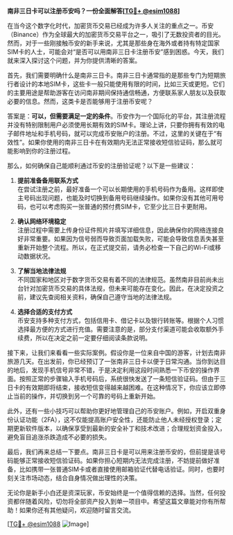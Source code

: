 **南非三日卡可以注册币安吗？一份全面解答[[TG💪+ @esim1088](https://t.me/s/esim1088)]**

在当今这个数字化时代，加密货币交易已经成为许多人关注的重点之一。币安（Binance）作为全球最大的加密货币交易平台之一，吸引了无数投资者的目光。然而，对于一些刚接触币安的新手来说，尤其是那些身在海外或者持有特定国家SIM卡的人士，可能会对“是否可以用南非三日卡注册币安”感到困惑。今天，我们就来深入探讨这个问题，并为你提供清晰的答案。

首先，我们需要明确什么是南非三日卡。南非三日卡通常指的是那些专门为短期旅行者设计的本地SIM卡，这些卡一般只能使用有限的时间，比如三天或更短。它们的主要用途是帮助游客在访问南非期间保持通信畅通，方便联系家人朋友以及获取必要的信息。然而，这类卡是否能够用于注册币安呢？

答案是：**可以，但需要满足一定的条件**。币安作为一个国际化的平台，其注册流程并没有特别限制用户必须使用长期有效的SIM卡。理论上讲，只要你拥有有效的电子邮件地址和手机号码，就可以完成币安账户的注册。不过，这里的关键在于“有效性”。如果你使用的南非三日卡在有效期内无法正常接收短信验证码，那么就可能影响到你的注册过程。

那么，如何确保自己能顺利通过币安的注册验证呢？以下是一些建议：

1. **提前准备备用联系方式**  
   在尝试注册之前，最好准备一个可以长期使用的手机号码作为备用。这样即使主号码出现问题，也能及时切换到备用号码继续操作。如果你没有其他可用号码，也可以考虑购买一张普通的预付费SIM卡，它至少比三日卡更耐用。

2. **确认网络环境稳定**  
   注册过程中需要上传身份证件照片并填写详细信息，因此确保你的网络连接良好非常重要。如果因为信号弱而导致页面加载失败，可能会导致信息丢失甚至重新开始整个流程。所以，在正式提交前，请务必检查一下自己的Wi-Fi或移动数据状况。

3. **了解当地法律法规**  
   不同国家和地区对于数字货币交易有着不同的法律规范。虽然南非目前尚未出台针对加密货币交易的具体法规，但未来可能存在变化。因此，在决定投资之前，建议先查阅相关资料，确保自己遵守当地的法律法规。

4. **选择合适的支付方式**  
   币安支持多种支付方式，包括信用卡、借记卡以及银行转账等。根据个人习惯选择最方便的方式进行充值。需要注意的是，部分支付渠道可能会收取额外手续费，所以在决定之前一定要仔细阅读条款说明。

接下来，让我们来看看一些实际案例。假设你是一位来自中国的游客，计划去南非旅游几天。在出发前，你已经预订了一张南非三日卡以便于日常沟通。当你到达目的地后，发现手机信号非常不错，于是决定利用这段时间熟悉一下币安的操作界面。按照正常的步骤输入手机号码后，系统很快发送了一条短信验证码。但由于三日卡的有效期即将结束，接收短信变得越来越困难。在这种情况下，你应该立即停止当前的操作，并切换到另一个可靠的号码上重新开始。

此外，还有一些小技巧可以帮助你更好地管理自己的币安账户。例如，开启双重身份认证功能（2FA），这不仅能提高账户安全性，还能防止他人未经授权登录；定期更新软件版本，以确保享受到最新的安全补丁和技术改进；合理规划资金投入，避免盲目追涨杀跌造成不必要的损失。

最后，我们再来总结一下要点。南非三日卡是可以用来注册币安的，但前提是该号码能够正常接收短信验证码。如果你担心短期内无法完成注册，不妨提前做好准备，比如携带一张普通SIM卡或者直接使用邮箱验证代替电话验证。同时，也要时刻关注市场动态，结合自身情况做出理性的决策。

无论你是新手小白还是资深玩家，币安始终是一个值得信赖的选择。当然，任何投资都伴随着风险，切勿将全部资产投入到单一项目中。希望这篇文章能对你有所帮助！如果你还有其他疑问，欢迎随时留言交流。

[[TG💪+ @esim1088](https://t.me/s/esim1088) ![Image](https://i.postimg.cc/4NQfJmqS/Snipaste-2025-05-13-00-14-12.png)]